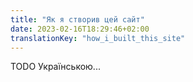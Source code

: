 ```yaml
---
title: "Як я створив цей сайт"
date: 2023-02-16T18:29:46+02:00
translationKey: "how_i_built_this_site" 
---
```


TODO Українською...

